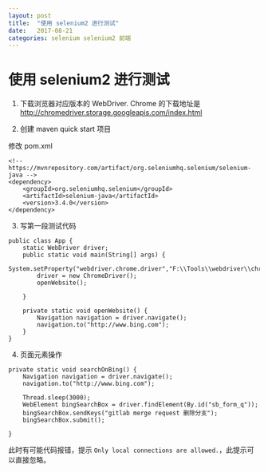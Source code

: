 ```yaml
---
layout: post
title:  "使用 selenium2 进行测试"
date:   2017-08-21
categories: selenium selenium2 前端
---
```


# 使用 selenium2 进行测试

1. 下载浏览器对应版本的 WebDriver.
Chrome 的下载地址是 http://chromedriver.storage.googleapis.com/index.html

2. 创建 maven quick start 项目

修改 pom.xml

```
<!-- https://mvnrepository.com/artifact/org.seleniumhq.selenium/selenium-java -->
<dependency>
    <groupId>org.seleniumhq.selenium</groupId>
    <artifactId>selenium-java</artifactId>
    <version>3.4.0</version>
</dependency>

```

3. 写第一段测试代码

```
public class App {
    static WebDriver driver;
    public static void main(String[] args) {
        System.setProperty("webdriver.chrome.driver","F:\\Tools\\webdriver\\chromeDriver2.30\\chromedriver.exe");
        driver = new ChromeDriver();
        openWebsite();

    }

    private static void openWebsite() {
        Navigation navigation = driver.navigate();
        navigation.to("http://www.bing.com");
    }
}

```

4. 页面元素操作

```
private static void searchOnBing() {
    Navigation navigation = driver.navigate();
    navigation.to("http://www.bing.com");

    Thread.sleep(3000);
    WebElement bingSearchBox = driver.findElement(By.id("sb_form_q"));
    bingSearchBox.sendKeys("gitlab merge request 删除分支");
    bingSearchBox.submit();

}

```

此时有可能代码报错，提示 `Only local connections are allowed.`，此提示可以直接忽略。


